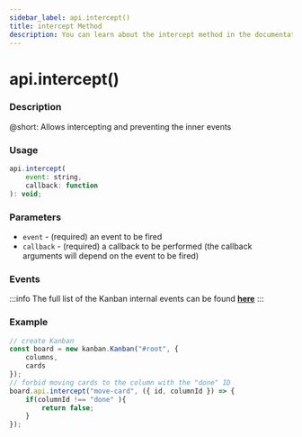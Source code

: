 ```yaml
---
sidebar_label: api.intercept()
title: intercept Method
description: You can learn about the intercept method in the documentation of the DHTMLX JavaScript Kanban library. Browse developer guides and API reference, try out code examples and live demos, and download a free 30-day evaluation version of DHTMLX Kanban.
---
```


# api.intercept()

### Description

@short: Allows intercepting and preventing the inner events

### Usage

~~~jsx {}
api.intercept(
	event: string,
	callback: function
): void;
~~~

### Parameters

- `event` - (required) an event to be fired 
- `callback` - (required) a callback to be performed (the callback arguments will depend on the event to be fired)

### Events

:::info
The full list of the Kanban internal events can be found [**here**](api/overview/main_overview.md/#kanban-events)
:::

### Example

~~~jsx {7-11}
// create Kanban
const board = new kanban.Kanban("#root", {
	columns,
	cards
});
// forbid moving cards to the column with the "done" ID
board.api.intercept("move-card", ({ id, columnId }) => {
	if(columnId !== "done" ){
		return false;
	}
});
~~~
